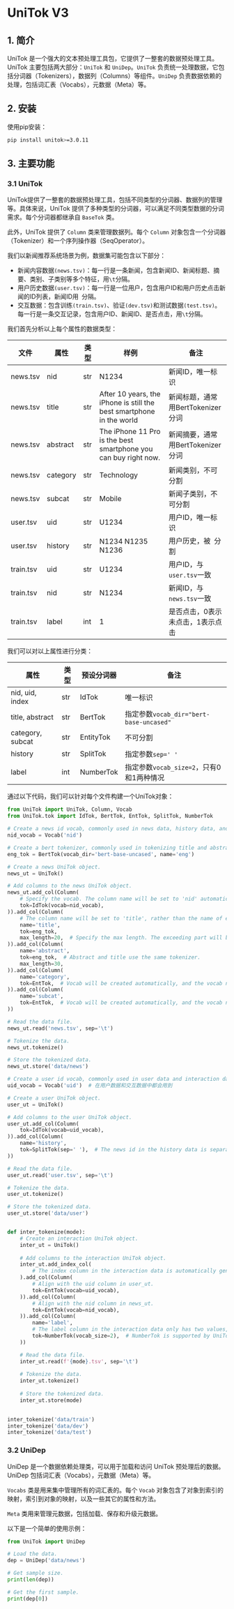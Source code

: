 # UniTok V3

## 1. 简介

UniTok 是一个强大的文本预处理工具包，它提供了一整套的数据预处理工具。UniTok 主要包括两大部分：`UniTok` 和 `UniDep`。`UniTok` 负责统一处理数据，它包括分词器（Tokenizers），数据列（Columns）等组件。`UniDep` 负责数据依赖的处理，包括词汇表（Vocabs），元数据（Meta）等。

## 2. 安装

使用pip安装：

```bash
pip install unitok>=3.0.11
```

## 3. 主要功能

### 3.1 UniTok

UniTok提供了一整套的数据预处理工具，包括不同类型的分词器、数据列的管理等。具体来说，UniTok 提供了多种类型的分词器，可以满足不同类型数据的分词需求。每个分词器都继承自 `BaseTok` 类。

此外，UniTok 提供了 `Column` 类来管理数据列。每个 `Column` 对象包含一个分词器（Tokenizer）和一个序列操作器（SeqOperator）。

我们以新闻推荐系统场景为例，数据集可能包含以下部分：

- 新闻内容数据`(news.tsv)`：每一行是一条新闻，包含新闻ID、新闻标题、摘要、类别、子类别等多个特征，用`\t`分隔。
- 用户历史数据`(user.tsv)`：每一行是一位用户，包含用户ID和用户历史点击新闻的ID列表，新闻ID用` `分隔。
- 交互数据：包含训练`(train.tsv)`、验证`(dev.tsv)`和测试数据`(test.tsv)`。每一行是一条交互记录，包含用户ID、新闻ID、是否点击，用`\t`分隔。

我们首先分析以上每个属性的数据类型：

| 文件        | 属性       | 类型  | 样例                                                                   | 备注                      |
|-----------|----------|-----|----------------------------------------------------------------------|-------------------------|
| news.tsv  | nid      | str | N1234                                                                | 新闻ID，唯一标识               |
| news.tsv  | title    | str | After 10 years, the iPhone is still the best smartphone in the world | 新闻标题，通常用BertTokenizer分词 |
| news.tsv  | abstract | str | The iPhone 11 Pro is the best smartphone you can buy right now.      | 新闻摘要，通常用BertTokenizer分词 |
| news.tsv  | category | str | Technology                                                           | 新闻类别，不可分割               |
| news.tsv  | subcat   | str | Mobile                                                               | 新闻子类别，不可分割              |
| user.tsv  | uid      | str | U1234                                                                | 用户ID，唯一标识               |
| user.tsv  | history  | str | N1234 N1235 N1236                                                    | 用户历史，被` `分割             |
| train.tsv | uid      | str | U1234                                                                | 用户ID，与`user.tsv`一致      |
| train.tsv | nid      | str | N1234                                                                | 新闻ID，与`news.tsv`一致      |
| train.tsv | label    | int | 1                                                                    | 是否点击，0表示未点击，1表示点击       |

我们可以对以上属性进行分类：

| 属性               | 类型  | 预设分词器     | 备注                                  |
|------------------|-----|-----------|-------------------------------------|
| nid, uid, index  | str | IdTok     | 唯一标识                                |
| title, abstract  | str | BertTok   | 指定参数`vocab_dir="bert-base-uncased"` |
| category, subcat | str | EntityTok | 不可分割                                |
| history          | str | SplitTok  | 指定参数`sep=' '`                       |
| label            | int | NumberTok | 指定参数`vocab_size=2`，只有0和1两种情况        |

通过以下代码，我们可以针对每个文件构建一个UniTok对象：

```python
from UniTok import UniTok, Column, Vocab
from UniTok.tok import IdTok, BertTok, EntTok, SplitTok, NumberTok

# Create a news id vocab, commonly used in news data, history data, and interaction data.
nid_vocab = Vocab('nid')

# Create a bert tokenizer, commonly used in tokenizing title and abstract.
eng_tok = BertTok(vocab_dir='bert-base-uncased', name='eng')

# Create a news UniTok object.
news_ut = UniTok()

# Add columns to the news UniTok object.
news_ut.add_col(Column(
    # Specify the vocab. The column name will be set to 'nid' automatically if not specified.
    tok=IdTok(vocab=nid_vocab),
)).add_col(Column(
    # The column name will be set to 'title', rather than the name of eng_tok 'eng'.
    name='title',
    tok=eng_tok,
    max_length=20,  # Specify the max length. The exceeding part will be truncated.
)).add_col(Column(
    name='abstract',
    tok=eng_tok,  # Abstract and title use the same tokenizer.
    max_length=30,
)).add_col(Column(
    name='category',
    tok=EntTok,  # Vocab will be created automatically, and the vocab name will be set to 'category'.
)).add_col(Column(
    name='subcat',
    tok=EntTok,  # Vocab will be created automatically, and the vocab name will be set to 'subcat'.
))

# Read the data file.
news_ut.read('news.tsv', sep='\t')

# Tokenize the data.
news_ut.tokenize() 

# Store the tokenized data.
news_ut.store('data/news')

# Create a user id vocab, commonly used in user data and interaction data.
uid_vocab = Vocab('uid')  # 在用户数据和交互数据中都会用到

# Create a user UniTok object.
user_ut = UniTok()

# Add columns to the user UniTok object.
user_ut.add_col(Column(
    tok=IdTok(vocab=uid_vocab),
)).add_col(Column(
    name='history',
    tok=SplitTok(sep=' '),  # The news id in the history data is separated by space.
))

# Read the data file.
user_ut.read('user.tsv', sep='\t') 

# Tokenize the data.
user_ut.tokenize() 

# Store the tokenized data.
user_ut.store('data/user')


def inter_tokenize(mode):
    # Create an interaction UniTok object.
    inter_ut = UniTok()
    
    # Add columns to the interaction UniTok object.
    inter_ut.add_index_col(
        # The index column in the interaction data is automatically generated, and the tokenizer does not need to be specified.
    ).add_col(Column(
        # Align with the uid column in user_ut.
        tok=EntTok(vocab=uid_vocab), 
    )).add_col(Column(
        # Align with the nid column in news_ut.
        tok=EntTok(vocab=nid_vocab),  
    )).add_col(Column(
        name='label',
        # The label column in the interaction data only has two values, 0 and 1.
        tok=NumberTok(vocab_size=2),  # NumberTok is supported by UniTok >= 3.0.11.
    ))

    # Read the data file.
    inter_ut.read(f'{mode}.tsv', sep='\t')
    
    # Tokenize the data.
    inter_ut.tokenize() 
    
    # Store the tokenized data.
    inter_ut.store(mode)

    
inter_tokenize('data/train')
inter_tokenize('data/dev')
inter_tokenize('data/test')
```

### 3.2 UniDep

UniDep 是一个数据依赖处理类，可以用于加载和访问 UniTok 预处理后的数据。UniDep 包括词汇表（Vocabs），元数据（Meta）等。

`Vocabs` 类是用来集中管理所有的词汇表的。每个 `Vocab` 对象包含了对象到索引的映射，索引到对象的映射，以及一些其它的属性和方法。

`Meta` 类用来管理元数据，包括加载、保存和升级元数据。

以下是一个简单的使用示例：

```python
from UniTok import UniDep

# Load the data.
dep = UniDep('data/news')

# Get sample size.
print(len(dep))

# Get the first sample.
print(dep[0])
```
